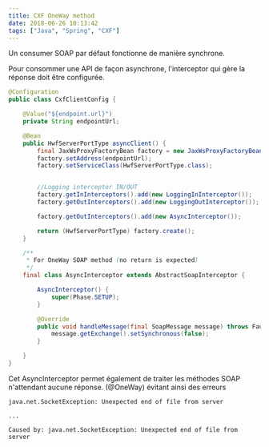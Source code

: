 ```yaml
---
title: CXF OneWay method
date: 2018-06-26 10:13:42
tags: ["Java", "Spring", "CXF"]
---
```


Un consumer SOAP par défaut fonctionne de manière synchrone.

Pour consommer une API de façon asynchrone, l'interceptor qui gère la réponse doit être configurée.

```JAVA
@Configuration
public class CxfClientConfig {

    @Value("${endpoint.url}")
    private String endpointUrl;

    @Bean
    public HwfServerPortType asyncClient() {
        final JaxWsProxyFactoryBean factory = new JaxWsProxyFactoryBean();
        factory.setAddress(endpointUrl);
        factory.setServiceClass(HwfServerPortType.class);


        //Logging interceptor IN/OUT
        factory.getInInterceptors().add(new LoggingInInterceptor());
        factory.getOutInterceptors().add(new LoggingOutInterceptor());

        factory.getOutInterceptors().add(new AsyncInterceptor());

        return (HwfServerPortType) factory.create();
    }

    /**
     * For OneWay SOAP method (no return is expected)
     */
    final class AsyncInterceptor extends AbstractSoapInterceptor {

        AsyncInterceptor() {
            super(Phase.SETUP);
        }

        @Override
        public void handleMessage(final SoapMessage message) throws Fault {
            message.getExchange().setSynchronous(false);
        }

    }
}

```


Cet AsyncInterceptor permet également de traiter les méthodes SOAP n'attendant aucune réponse. (@OneWay) évitant ainsi des erreurs

```
java.net.SocketException: Unexpected end of file from server

...

Caused by: java.net.SocketException: Unexpected end of file from server

```
